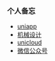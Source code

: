 ### 个人备忘

- [uniapp](https://uniapp.dcloud.net.cn/)
- [机械设计](https://ican.jlc.com/)
- [unicloud](https://unicloud.dcloud.net.cn/pages/login/login)
- [微信公众号](https://mp.weixin.qq.com/)
